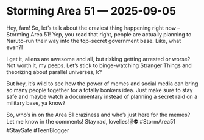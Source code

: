 # Storming Area 51 — 2025-09-05

Hey, fam! So, let’s talk about the craziest thing happening right now – Storming Area 51! Yep, you read that right, people are actually planning to Naruto-run their way into the top-secret government base. Like, what even?! 

I get it, aliens are awesome and all, but risking getting arrested or worse? Not worth it, my peeps. Let’s stick to binge-watching Stranger Things and theorizing about parallel universes, k?

But hey, it’s wild to see how the power of memes and social media can bring so many people together for a totally bonkers idea. Just make sure to stay safe and maybe watch a documentary instead of planning a secret raid on a military base, ya know?

So, who’s in on the Area 51 craziness and who’s just here for the memes? Let me know in the comments! Stay rad, lovelies!✌️👽 #StormArea51 #StaySafe #TeenBlogger